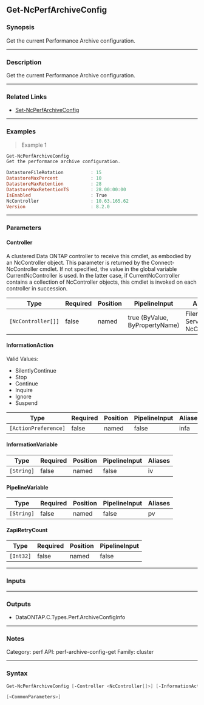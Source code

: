 Get-NcPerfArchiveConfig
-----------------------

### Synopsis
Get the current Performance Archive configuration.

---

### Description

Get the current Performance Archive configuration.

---

### Related Links
* [Set-NcPerfArchiveConfig](Set-NcPerfArchiveConfig)

---

### Examples
> Example 1

```PowerShell
Get-NcPerfArchiveConfig
Get the performance archive configuration.

DatastoreFileRotation          : 15
DatastoreMaxPercent            : 10
DatastoreMaxRetention          : 28
DatastoreMaxRetentionTS        : 28.00:00:00
IsEnabled                      : True
NcController                   : 10.63.165.62
Version                        : 8.2.0

```

---

### Parameters
#### **Controller**
A clustered Data ONTAP controller to receive this cmdlet, as embodied by an NcController object.  This parameter is returned by the Connect-NcController cmdlet.  If not specified, the value in the global variable CurrentNcController is used.  In the latter case, if CurrentNcController contains a collection of NcController objects, this cmdlet is invoked on each controller in succession.

|Type              |Required|Position|PipelineInput                 |Aliases                          |
|------------------|--------|--------|------------------------------|---------------------------------|
|`[NcController[]]`|false   |named   |true (ByValue, ByPropertyName)|Filer<br/>Server<br/>NcController|

#### **InformationAction**

Valid Values:

* SilentlyContinue
* Stop
* Continue
* Inquire
* Ignore
* Suspend

|Type                |Required|Position|PipelineInput|Aliases|
|--------------------|--------|--------|-------------|-------|
|`[ActionPreference]`|false   |named   |false        |infa   |

#### **InformationVariable**

|Type      |Required|Position|PipelineInput|Aliases|
|----------|--------|--------|-------------|-------|
|`[String]`|false   |named   |false        |iv     |

#### **PipelineVariable**

|Type      |Required|Position|PipelineInput|Aliases|
|----------|--------|--------|-------------|-------|
|`[String]`|false   |named   |false        |pv     |

#### **ZapiRetryCount**

|Type     |Required|Position|PipelineInput|
|---------|--------|--------|-------------|
|`[Int32]`|false   |named   |false        |

---

### Inputs

---

### Outputs
* DataONTAP.C.Types.Perf.ArchiveConfigInfo

---

### Notes
Category: perf
API: perf-archive-config-get
Family: cluster

---

### Syntax
```PowerShell
Get-NcPerfArchiveConfig [-Controller <NcController[]>] [-InformationAction <ActionPreference>] [-InformationVariable <String>] [-PipelineVariable <String>] [-ZapiRetryCount <Int32>] 
```
```PowerShell
[<CommonParameters>]
```

